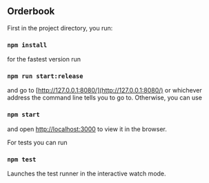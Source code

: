 ## Orderbook

First in the project directory, you run:

### `npm install`

for the fastest version run 

### `npm run start:release`

and go to [http://127.0.0.1:8080/](http://127.0.0.1:8080/) or whichever address the command line tells you to go to.  Otherwise, you can use

### `npm start`

and open [http://localhost:3000](http://localhost:3000) to view it in the browser.

For tests you can run

### `npm test`

Launches the test runner in the interactive watch mode.
